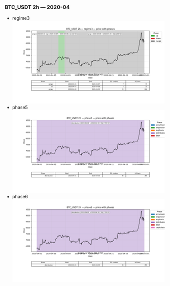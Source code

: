 ### BTC_USDT 2h — 2020-04

- regime3
![BTC_USDT_2h_regime3_2020-04_phase_price.png](outputs/fourier/phase_monthly/BTC_USDT/2h/2020/2020-04/BTC_USDT_2h_regime3_2020-04_phase_price.png)
- phase5
![BTC_USDT_2h_phase5_2020-04_phase_price.png](outputs/fourier/phase_monthly/BTC_USDT/2h/2020/2020-04/BTC_USDT_2h_phase5_2020-04_phase_price.png)
- phase6
![BTC_USDT_2h_phase6_2020-04_phase_price.png](outputs/fourier/phase_monthly/BTC_USDT/2h/2020/2020-04/BTC_USDT_2h_phase6_2020-04_phase_price.png)